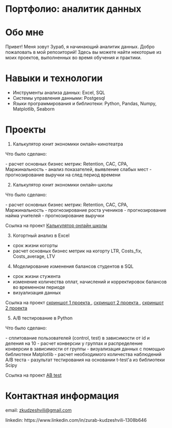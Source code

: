 # Портфолио: аналитик данных
# Обо мне
Привет! Меня зовут Зураб, я начинающий аналитик данных. Добро пожаловать в мой репозиторий! Здесь вы можете найти некоторые из моих проектов, выполненных во время обучения и практики. 
# Навыки и технологии
- Инструменты анализа данных: Excel, SQL
- Системы управления данными: Postgesql
- Языки программирования и библиотеки: Python, Pandas, Numpy, Matplotlib, Seaborn
# Проекты
1. Калькулятор юнит экономики онлайн-кинотеатра
<p>Что было сделано:</p>
- расчет основных бизнес метрик: Retention, CAC, CPA, Маржинальность
- анализ показателей, выявление слабых мест
- прогнозирование выручки на след период времени


2. Калькулятор юнит экономики онлайн-школы
<p>Что было сделано:</p>
- расчет основных бизнес метрик: Retention, CAC, CPA, Маржинальность
- прогнозирование роста учеников
- прогнозирование найма учителей
- прогнозирование выручки

Ссылка на проект <a href="https://github.com/Zurabkt/analitycs/blob/09f5fc2c378abddd7fdecefb023a0786e2f32099/%D0%9A%D0%B0%D0%BB%D1%8C%D0%BA%D1%83%D0%BB%D1%8F%D1%82%D0%BE%D1%80%20%D0%BE%D0%BD%D0%BB%D0%B0%D0%B9%D0%BD%20%D1%88%D0%BA%D0%BE%D0%BB%D1%8B.xlsx">Калькулятор онлайн школы</a></p>


3. Когортный анализ в Excel
- срок жизни когорты
- расчет основных бизнес метрик на когорту LTR, Costs_fix, Costs_average, LTV

4. Моделирование изменения балансов студентов в SQL
- срок жизни стужента
- изменение количества оплат, начислений и корректировок балансов во временном периоде
- визуализация данных

Ссылка на проект <a href="https://github.com/Zurabkt/analitycs/blob/e27039db17ebce1b980c6e17109862a416e0345f/sql-1.JPG">скриншот 1 проекта </a>, 
<a href="https://github.com/Zurabkt/analitycs/blob/e27039db17ebce1b980c6e17109862a416e0345f/sql-2.JPG">скриншот 2 проекта </a> , 
<a href="https://github.com/Zurabkt/analitycs/blob/e27039db17ebce1b980c6e17109862a416e0345f/sql-3.JPG">скриншот 2 проекта </a></p>

5. A/B тестирование в Python
<p>Что было сделано:</p>
- сплитование пользователей (control, test) в зависимости от id  и деления на 10
- расчет конверсии у группах и распределение конверсии в зависимости от группы
- визуализация данных с помощью библиотеки Matplotlib
- расчет необходимого количества наблюдений A/B теста
- разультат тестирования на основании t-test'a из библиотеки Scipy

Ссылка на проект <a href="https://github.com/Zurabkt/analitycs/blob/main/AB%20%D1%82%D0%B5%D1%81%D1%82%D1%8B.ipynb">AB test</a>
  
# Контактная информация

email: zkudzeshvili@gmail.com
<p>linkedin: https://www.linkedin.com/in/zurab-kudzeshvili-1308b646</p>
